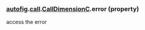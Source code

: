 ### [autofig](autofig.md).[call](autofig.call.md).[CallDimensionC](autofig.call.CallDimensionC.md).error (property)




access the error

